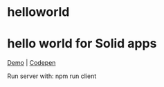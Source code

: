 # helloworld

# hello world for Solid apps

[Demo](https://melvincarvalho.github.io/helloworld/) | [Codepen](https://codepen.io/melvincarvalho/pen/ReVpEX?editors=1000)


Run server with: npm run client